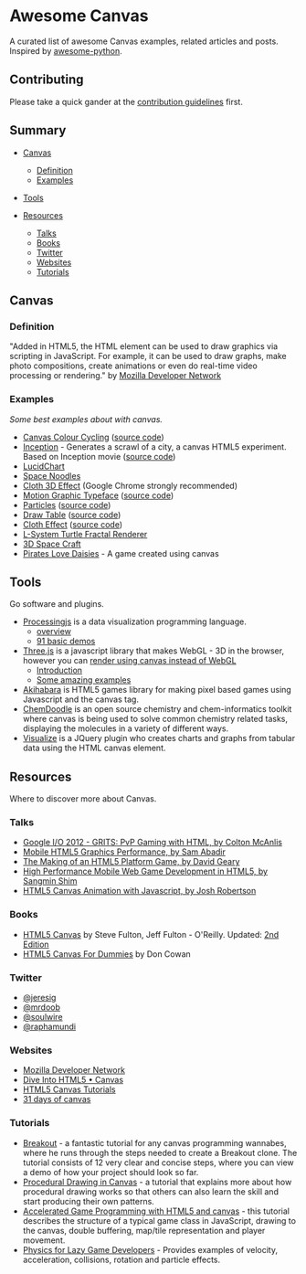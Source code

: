 # Awesome Canvas

A curated list of awesome Canvas examples, related articles and posts. Inspired by [awesome-python](https://github.com/vinta/awesome-python).

## Contributing

Please take a quick gander at the [contribution guidelines](https://github.com/raphamorim/awesome-canvas/blob/master/CONTRIBUTING.md) first.

## Summary

- [Canvas](#canvas)
    - [Definition](#definition)
    - [Examples](#examples)

- [Tools](#tools)

- [Resources](#resources)
    - [Talks](#talks)
    - [Books](#books)
    - [Twitter](#twitter)
    - [Websites](#websites)
    - [Tutorials](#tutorials)

## Canvas

### Definition

"Added in HTML5, the HTML <canvas> element can be used to draw graphics via scripting in JavaScript. For example, it can be used to draw graphs, make photo compositions, create animations or even do real-time video processing or rendering." by [Mozilla Developer Network](https://developer.mozilla.org/en-US/docs/Web/API/Canvas_API)

### Examples

*Some best examples about with canvas.*

* [Canvas Colour Cycling](http://www.effectgames.com/demos/canvascycle/) ([source code](http://www.effectgames.com/effect/article.psp.html/joe/Old_School_Color_Cycling_with_HTML5))
* [Inception](http://raphamorim.com/canvas-experiments/inception) - Generates a scrawl of a city, a canvas HTML5 experiment. Based on Inception movie ([source code](https://github.com/raphamorim/canvas-experiments))
* [LucidChart](http://www.lucidchart.com/documents/demo)
* [Space Noodles](http://www.spielzeugz.de/html5/space-noodles/)
* [Cloth 3D Effect](http://gyu.que.jp/jscloth/) (Google Chrome strongly recommended)
* [Motion Graphic Typeface](http://codepen.io/ara_node/full/nuJCG/) ([source code](http://codepen.io/ara_node/pen/nuJCG))
* [Particles](http://codepen.io/pixelgrid/full/ECrKd) ([source code](http://codepen.io/pixelgrid/pen/ECrKd))
* [Draw Table](http://raphamorim.com/canvas-experiments/draw) ([source code](https://github.com/raphamorim/canvas-experiments))
* [Cloth Effect](http://raphamorim.com/canvas-experiments/cloth) ([source code](https://github.com/raphamorim/canvas-experiments))
* [L-System Turtle Fractal Renderer](http://www.kevs3d.co.uk/dev/lsystems/)
* [3D Space Craft](http://07055944295.com/solvalou.php)
* [Pirates Love Daisies](http://www.pirateslovedaisies.com/) - A game created using canvas



## Tools

Go software and plugins.

- [Processingjs](http://ejohn.org/blog/processingjs/) is a data visualization programming language.
    - [overview](http://ejohn.org/blog/overview-of-processing/) 
    - [91 basic demos](http://ejohn.org/apps/processing.js/examples/basic/)
- [Three.js](http://threejs.org/) is a javascript library that makes WebGL - 3D in the browser, however you can [render using canvas instead of WebGL](http://threejs.org/docs/#Reference/Renderers/CanvasRenderer)
    - [Introduction](http://threejs.org/docs/#Manual/Introduction/Creating_a_scene)
    - [Some amazing examples](http://threejs.org/examples/) 
- [Akihabara](http://www.kesiev.com/akihabara/) is HTML5 games library for making pixel based games using Javascript and the canvas tag.
- [ChemDoodle](http://web.chemdoodle.com/) is an open source chemistry and chem-informatics toolkit where canvas is being used to solve common chemistry related tasks, displaying the molecules in a variety of different ways.
- [Visualize](https://github.com/filamentgroup/jQuery-Visualize) is a JQuery plugin who creates charts and graphs from tabular data using the HTML canvas element.


## Resources

Where to discover more about Canvas.

### Talks

- [Google I/O 2012 - GRITS: PvP Gaming with HTML, by Colton McAnlis](https://www.youtube.com/watch?v=Prkyd5n0P7k)
- [Mobile HTML5 Graphics Performance, by Sam Abadir](https://www.youtube.com/watch?v=_fBRJgH_c1s)
- [The Making of an HTML5 Platform Game, by David Geary](https://www.youtube.com/watch?v=S256vAqGY6c)
- [High Performance Mobile Web Game Development in HTML5, by Sangmin Shim](https://www.youtube.com/watch?v=T8OCEqM7mqU)
- [HTML5 Canvas Animation with Javascript, by Josh Robertson](https://www.youtube.com/watch?v=sLt9WeyGVEQ)


### Books

- [HTML5 Canvas](http://shop.oreilly.com/product/0636920013327.do) by Steve Fulton, Jeff Fulton - O'Reilly. Updated: [2nd Edition](http://shop.oreilly.com/product/0636920026266.do)
- [HTML5 Canvas For Dummies](http://www.amazon.com/HTML5-Canvas-For-Dummies-Cowan/dp/1118385357) by  Don Cowan

### Twitter

* [@jeresig](https://twitter.com/jeresig)
* [@mrdoob](https://twitter.com/mrdoob)
* [@soulwire](https://twitter.com/soulwire)
* [@raphamundi](https://twitter.com/raphamundi)

### Websites

- [Mozilla Developer Network](https://developer.mozilla.org/en-US/docs/Web/API/Canvas_API/Tutorial)
- [Dive Into HTML5 • Canvas](http://diveintohtml5.info/canvas.html)
- [HTML5 Canvas Tutorials](http://www.html5canvastutorials.com/) 
- [31 days of canvas](http://creativejs.com/2011/08/31-days-of-canvas-tutorials/)


### Tutorials

- [Breakout](http://billmill.org/static/canvastutorial/) - a fantastic tutorial for any canvas programming wannabes, where he runs through the steps needed to create a Breakout clone. The tutorial consists of 12 very clear and concise steps, where you can view a demo of how your project should look so far.
- [Procedural Drawing in Canvas](http://acko.net/blog/js1k-demo-the-making-of/) - a tutorial that explains more about how procedural drawing works so that others can also learn the skill and start producing their own patterns.
- [Accelerated Game Programming with HTML5 and canvas](http://www.felinesoft.com/blog/index.php/2010/09/accelerated-game-programming-with-html5-and-canvas/) - this tutorial describes the structure of a typical game class in JavaScript, drawing to the canvas, double buffering, map/tile representation and player movement.
- [Physics for Lazy Game Developers](http://labs.skookum.com/demos/barcampclt_physics/) - Provides examples of velocity, acceleration, collisions, rotation and particle effects.
